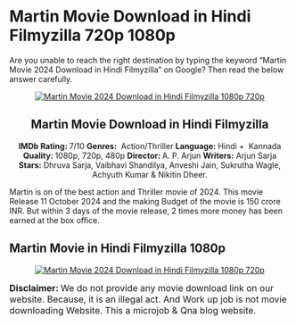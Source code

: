 # Martin Movie Download in Hindi Filmyzilla 720p 1080p
Are you unable to reach the right destination by typing the keyword “Martin Movie 2024 Download in Hindi Filmyzilla” on Google? Then read the below answer carefully.

<p style="clear: both; text-align: center;"><a href="https://workupjobz.com/blog/question/martin-movie-2024-download-in-hindi-filmyzilla-1080p-720p/" style="margin-left: 0em; margin-right: 0em;" target="_blank" rel="noopener nofollow ugc"><img alt="Martin Movie 2024 Download in Hindi Filmyzilla 1080p 720p" border="0" data-original-height="1080" data-original-width="1920" src="https://blogger.googleusercontent.com/img/b/R29vZ2xl/AVvXsEixJ7c2RBZcYYDIbgb216GCz_27aVmKrLh-yYPCtZNdQRpod06bMXqgUFWNDPsmkaYMoQXBu2DFMDQ6Cp7A7uqQuAVX34sIFHXW8kbWZeWTvqciuAjfUhxy9DWDtygiRdP73r3Eo25uQtOvThbQxIz8cQt-xlPuLRuPD6BkqOqg-hZsyPgYMMY95K1Wv5rA/s1443/Picsart_24-10-02_14-48-23-144.jpg" title="Martin Movie 2024 Download in Hindi Filmyzilla 1080p 720p" /></a></p>

<h2 dir="ltr" style="text-align: center;"><strong>Martin Movie Download in Hindi Filmyzilla</strong></h2>
<p dir="ltr" style="text-align: center;"><span><strong>IMDb Rating: </strong>7/10</span>
<strong>Genres:</strong>  Action/Thriller
<strong>Language:</strong> Hindi +  Kannada
<span><strong>Quality: </strong>1080p, 720p, 480p </span>
<strong>Director: </strong>A. P. Arjun
<span><strong>Writers:</strong> Arjun Sarja</span>
<strong>Stars:</strong> Dhruva Sarja, Vaibhavi Shandilya, Anveshi Jain, Sukrutha Wagle, Achyuth Kumar &amp; Nikitin Dheer.</p>
<p dir="ltr"><span>Martin is on of the best action and Thriller movie of 2024. This movie Release 11 October 2024 and the making Budget of the movie is 150 crore INR. But within 3 days of the movie release, 2 times more money has been earned at the box office.</span></p>


<h2 dir="ltr"><strong>Martin Movie in Hindi Filmyzilla 1080p</strong></h2>
<p style="clear: both; text-align: center;"><a href="https://t.co/VAa7AEj1NJ" style="margin-left: 0em; margin-right: 0em;" target="_blank" rel="noopener nofollow ugc"><img alt="Martin Movie 2024 Download in Hindi Filmyzilla 1080p 720p" border="0" data-original-height="1080" data-original-width="1920" src="https://blogger.googleusercontent.com/img/b/R29vZ2xl/AVvXsEhIirsZnP09Gr_Oi1oSO3K-pEIk-QfhKkrHN1UR5A4J29xA6E9kgJH-chZ0aniamLsS0wJF6z0PvruxDxkxvdfq8YEVhlsRIEOOpAjjOkqiT7GtPpVRz0e02z3yX9H35nCS0RJGn0O8QrKC7fQaiP2JtQQyh2M-tmJr1g5IpdOTiRiQhMb-3YKJgzCjWjY/s238/dyyehuis8.png" title="Martin Movie 2024 Download in Hindi Filmyzilla 1080p 720p" /></a></p><p><span style="font-size: medium;"><b>Disclaimer: </b>We do not provide any movie download link on our website. Because, it is an illegal act. And Work up job is not movie downloading Website. This a microjob &amp; Qna blog website.</span></p>
